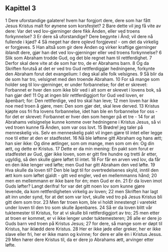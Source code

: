 ## Kapittel 3

1 Dere uforstandige galatere! hvem har forgjort dere, dere som har fått Jesus Kristus malt for øynene som korsfestet?
2 Bare dette vil jeg få vite av dere: Var det ved lov-gjerninger dere fikk Ånden, eller ved troens forkynnelse?
3 Er dere så uforstandige? Dere begynte i Ånd; vil dere nå fullende i kjød?
4 Så meget har dere oplevd forgjeves! - om det da virkelig er forgjeves.
5 Han altså som gir dere Ånden og virker kraftige gjerninger iblandt dere, gjør han det ved lov-gjerninger eller ved troens forkynnelse?
6 Slik som Abraham trodde Gud, og det ble regnet ham til rettferdighet.
7 Derfor skal dere vite at de som har tro, de er Abrahams barn.
8 Og da Skriften forutså at det er ved tro Gud rettferdiggjør hedningene, forkynte den Abraham forut det evangelium: I deg skal alle folk velsignes.
9 Så blir da de som har tro, velsignet med den troende Abraham.
10 For så mange som holder seg til lov-gjerninger, er under forbannelse; for det er skrevet: Forbannet er hver den som ikke blir ved i alt som er skrevet i lovens bok, så han gjør det!
11 Og at ingen blir rettferdiggjort for Gud ved loven, er åpenbart; for: Den rettferdige, ved tro skal han leve;
12 men loven har ikke noe med troen å gjøre, men: Den som gjør det, skal leve derved.
13 Kristus kjøpte oss fri fra lovens forbannelse, idet han ble en forbannelse for oss - for det er skrevet: Forbannet er hver den som henger på et tre -
14 for at Abrahams velsignelse kunne komme over hedningene i Kristus Jesus, så vi ved troen kunne få Ånden, som var oss lovt.
15 Brødre! jeg taler på menneskelig vis. Selv en menneskelig pakt vil ingen gjøre til intet eller legge noe til etter at den er stadfestet.
16 Nå ble løftene gitt Abraham og hans ætt; han sier ikke: Og dine ætlinger, som om mange, men som om én: Og din ætt, og dette er Kristus.
17 Dette er da min mening: En pakt som forut er stadfestet av Gud, gjør ikke loven, som er gitt fire hundre og tretti år etter, ugyldig, så den skulle gjøre løftet til intet.
18 For får en arven ved lov, da får en den ikke lenger ved løfte; men Gud har gitt Abraham den ved løfte.
19 Hva skulle da loven til? Den ble lagt til for overtredelsenes skyld, inntil den ætt kom som løftet gjaldt - gitt ved engler, ved en mellemmanns hånd;
20 men en mellemmann er ikke bare for én; men Gud er én.
21 Er da loven imot Guds løfter? Langt derifra! for var det gitt noen lov som kunne gjøre levende, da kom rettferdigheten virkelig av loven;
22 men Skriften har lagt alt inn under synd, for at det som var lovt, skulle ved tro på Jesus Kristus bli gitt dem som tror.
23 Men før troen kom, ble vi holdt innestengt i varetekt under loven til den tro som skulle åpenbares.
24 Så er da loven blitt vår tuktemester til Kristus, for at vi skulle bli rettferdiggjort av tro;
25 men etter at troen er kommet, er vi ikke lenger under tuktemesteren;
26 alle er dere jo Guds barn ved troen på Kristus Jesus;
27 for dere, så mange som er døpt til Kristus, har iklædd dere Kristus.
28 Her er ikke jøde eller greker, her er ikke slave eller fri, her er ikke mann og kvinne; for dere er alle én i Kristus Jesus.
29 Men hører dere Kristus til, da er dere jo Abrahams ætt, arvinger etter løfte.
